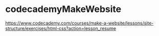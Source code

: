 # codecademyMakeWebsite
https://www.codecademy.com/courses/make-a-website/lessons/site-structure/exercises/html-css?action=lesson_resume
